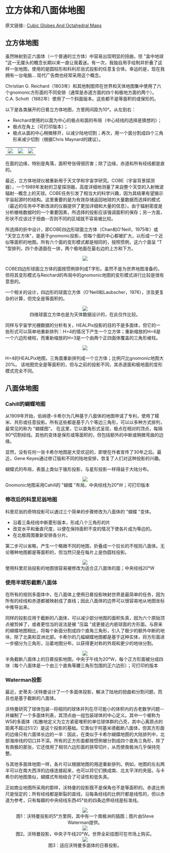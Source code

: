 # 立方体和八面体地图
原文链接:: [Cubic Globes And Octahedral Maps](https://web.archive.org/web/20180304143647/http://www.progonos.com/furuti/MapProj/Normal/ProjPoly/projPoly2.html)

## 立方体地图

虽然映射到正六面体（一个普通的立方体）中容易出现明显的扭曲，但 "盒中地球 "这一无厘头的概念长期以来一直让我着迷。有一次，我独自用手绘制并折叠了这样一张地图，使用的是圆柱形和科利尼翁式投影的任意复合体。幸运的是，现在我拥有一台电脑... 现代广告商也经常采用这个概念。

Christian G. Reichard（1803年）和其他制图师在世界和天体地图集中使用了六个gnomonic方形面的不同安排（通常是赤道方面的四个和极地方面的两个）。C.A. Schott（1882年）使用了一个斜面版本。这些都不是等面积的或保形的。

以下是各类展开的日晷立方体地图，方里网间距为10°。从左到右：

* Reichard使用的以面为中心的极点和面的布局（中心经线的选择是猜想的）；
* 极点在角上（可打印版本）；
* 极点从面的中心稍微移开，以减少陆地切割；再次，用一个面分割成四个三角形来减少切割（根据Chris Maynard的建议）。

<table>
<tr>
    <td><div align="center"><img src="./asserts/image_1625473440188_0.png"/></div> </td>
    <td><div align="center"><img src="./asserts/image_1625473449716_0.png"/></div> </td>
    <td><div align="center"><img src="./asserts/image_1625473464233_0.png"/></div> </td>
</tr>
</table>

在面的边缘，特别是角落，面积夸张得很厉害；除了边缘，赤道和所有经线都是直的。

最近，立方体地球仪被重新用于天文学和宇宙学研究。COBE（宇宙背景探测器），一个1989年发射的卫星探测器，高度详细地测量了来自整个天空的入射微波辐射--概念上的天球。COBE任务引发了相当大的科学兴趣，因为其结果有望揭示宇宙起源时的结构。这里重要的是为有效存储返回地球的大量数据而选择的模式（最近的任务中不断改进的仪器提供了更加详细和大量的信息）。由于辐射密度是分析栅格数据时的一个重要因素，所选择的投影应该强调面积的保存；另一方面，形状不应该过于扭曲--否则不同的区域就不容易被比较。

所选择的折中设计，即COBE四边形球面立方体（Chan和O'Neill，1975年）或 "天空立方体"，是基于gnomonic投影，但每个面的中心都被扩大，以形成一个近似等面积的地图。所有六个面的变形模式都是相同的，按照惯例，这六个面呈 "T "型排列，四个赤道面在一排，两个极地面在最右边的上方和下方。

<div align="center"><img src="./asserts/image_1625473637659_0.png"/></div> 
<p>COBE四边形球面立方体的面按惯例排列成T字形。虽然不是为世界地图准备的，但将其变形模式与Reichard的布局中的gnomonic地图的变形模式进行比较是很有意思的。</p>

一个相关的设计，四边形的球面立方体（O'Neill和Laubscher，1976），涉及更复杂的计算，但完全是等面积的。

<div align="center"><img src="./asserts/image_1625473665648_0.png"/></div> 
<center>四维球面立方体也是为天体数据设计的，在此仅作比较。</center>

同样与宇宙学光栅数据的分析有关，HEALPix投影的目的不是多面体，但它的一些形式可以简单地重新排列：H=4的情况下产生一个立方体；重新缩放的H=6是一个六边形棱柱，而重新缩放的H=3是一个由两个正四面体覆盖的三角形棱柱。

<div align="center"><img src="./asserts/image_1625473687349_0.png"/></div> 
<p>H=4的HEALPix地图，三角面重新排列成一个立方体；比例尺比gnomonic地图大20%。
该地图完全是等面积的，但与之前的投影不同，其赤道面和极地面的变形模式完全不同。</p>

## 八面体地图
### Cahill的蝴蝶地图

从1909年开始，伯纳德-卡希尔为几种基于八面体的地图申请了专利，使用了糯米、共形或任意投影。所有这些都是基于八个等边三角形，可以以多种方式排列，最常见的称为 "蝴蝶图"。 在这里，它以直角形式呈现，极点在相对的顶点，每隔90°切割经线。其他的变体是保形或等面积的，但包括额外的中断或稍微弯曲的边缘。

显然，没有任何一张卡希尔地图是大受欢迎的，即使在作者宣传了30年之后。最近，Gene Keyes通过修订版和不同的陆地安排，恢复了人们对这种投影的兴趣。

蝴蝶式的布局，表面上类似于锥形投影，与星形投影一样得益于大陆分布。
<div align="center"><img src="./asserts/image_1625474917041_0.png"/></div>
Gnomonic地图采用Cahill的 "蝴蝶 "布局，中央经线为20°W；可打印版本

### 修改后的科里尼翁地图

科里尼翁的奇特投影可以通过三个简单的步骤修改为八面体的 "蝴蝶 "变体。

  * 沿着三条经线中断菱形版本，形成八个三角形的片
  * 改变水平和垂直尺度，以便在保持面积不变的情况下使各片成为等边的。
  * 在北极周围重新安排各分片。

第二步可以省略，产生一个略微不同的地图，折叠成一个拉长的不规则八面体。无论哪种地图都是等面积的，但当然只是在每片上是伪圆柱投影。
<div align="center"><img src="./asserts/image_1625476134442_0.png"/></div> 
使用科里尼翁投影的地图很容易被修改为适合正八面体的面；中央经线20°W

### 使用半球形截断八面体

在所有的规则多面体中，在八面体上使用日晷投影映射世界是最简单的任务，因为所有的经线和赤道都被映射成了直线；因此八面体的边界可以很容易地从地图坐标中推导出来。

同样的投影应用于截断的八面体，可以减少部分地图的面积失真，因为六个原始顶点被剪掉了，或者更恰当的说法是被 "压扁 "成更接近内嵌球面的方形面。与原来的蝴蝶地图相比，将每个新面分割成四个直角三角形，引入了极少的额外中断的地块，除了北美和亚洲北部。卡希尔的几幅蝴蝶地图都是基于这种实体，将方形面进一步细分为三角形，沿着地图分布，以获得更对称的外观和更少的地块分割。

<div align="center"><img src="./asserts/image_1625476306735_0.png"/></div> 
半角截断八面体上的日晷投影地图，中央子午线为20°W，每个正方形面被分成四块（每个八面体是一个由三个直角等腰三角形包围的正六边形）；可打印的版本

### Waterman投影

最近，史蒂夫-沃特曼设计了一个多面体投影，解决了陆地的扭曲和分割问题，而且也是基于截断的八面体。

沃特曼研究了球体包装--将相同的球体并列在尽可能小的体积内的古老数学问题--并编制了一个多面体列表，其顶点由一组包装球体的中心定义。其中一个被称为W5的多面体（松散地定义为立方紧密堆积的单位球体群的凸壳，其中心离原点的距离不超过51/2）是这个投影的基础。它类似于阿基米德截断八面体，但其方形面的边缘只有六面体长边的一半：因此，在类似于卡希尔蝴蝶地图的大陆排列中，北部海岸线的切口并不深。所有的正方形面都按惯例被分割成四个直角三角形，除了有南极的那张，它还借用了相邻六边形面的狭窄切片，从而使南极洲几乎保持完整。

与其他多面体地图一样，各片可以根据地图的用途重新排列。例如，地图的左右两半可以在南大西洋的边缘连接起来，也可以将它们换成南、北太平洋的夹层。与卡希尔的地图类似，蝴蝶式布局结合了可读性和低失真。

正如商业地图所采用的那样，沃特曼的投影既不是保角也不是等面积的。赤道比例尺是恒定的；所有经线都是断裂的直线，沿每条经线的比例尺都是线性的，但以赤道为参考，只有每瓣的中央经线东西45°处的四条边界经线是标准线。

<div align="center"><img src="./asserts/image_1625476428287_0.png"/></div> 
<center>图1：沃特曼投影的5°方里网，其中有一个南极洲的插图；图片由Steve Waterman提供。</center>

<div align="center"><img src="./asserts/image_1625476434614_0.png"/></div> 
<center>图2。沃特曼投影，中央子午线20°W。世界全彩挂图可在市场上购买。</center>

<div align="center"><img src="./asserts/image_1625476441449_0.png"/></div>
<center>图3：适应沃特曼多面体的日晷投影。</center>

